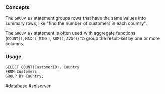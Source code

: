 ### Concepts

The `GROUP BY` statement groups rows that have the same values into summary rows, like "find the number of customers in each country".

The `GROUP BY` statement is often used with aggregate functions (`COUNT()`, `MAX()`, `MIN()`, `SUM()`, `AVG()`) to group the result-set by one or more columns.
### Usage

```sql
SELECT COUNT(CustomerID), Country  
FROM Customers  
GROUP BY Country;
```

#database #sqlserver 